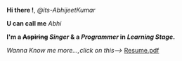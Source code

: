 **Hi there !**, *@its-AbhijeetKumar*

**U can call me** *Abhi*

**I'm a ~~Aspiring~~ **_Singer_** & a **_Programmer_** in _Learning Stage_.**

*Wanna Know me more...,click on this-->* [Resume.pdf](https://github.com/its-AbhijeetKumar/its-AbhijeetKumar/files/7156469/Resume_Olivee1.pdf)


